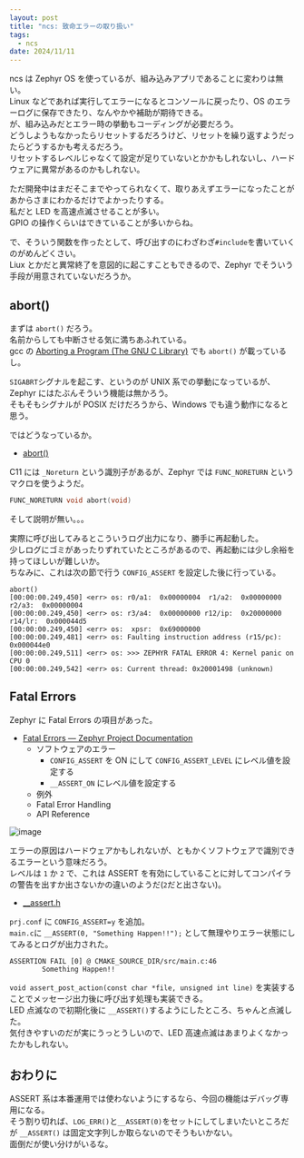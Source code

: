 ```yaml
---
layout: post
title: "ncs: 致命エラーの取り扱い"
tags:
  - ncs
date: 2024/11/11
---
```


ncs は Zephyr OS を使っているが、組み込みアプリであることに変わりは無い。  
Linux などであれば実行してエラーになるとコンソールに戻ったり、OS のエラーログに保存できたり、なんやかや補助が期待できる。  
が、組み込みだとエラー時の挙動もコーディングが必要だろう。  
どうしようもなかったらリセットするだろうけど、リセットを繰り返すようだったらどうするかも考えるだろう。  
リセットするレベルじゃなくて設定が足りていないとかかもしれないし、ハードウェアに異常があるのかもしれない。

ただ開発中はまだそこまでやってられなくて、取りあえずエラーになったことがあからさまにわかるだけでよかったりする。  
私だと LED を高速点滅させることが多い。  
GPIO の操作くらいはできていることが多いからね。

で、そういう関数を作ったとして、呼び出すのにわざわざ`#include`を書いていくのがめんどくさい。  
Liux とかだと異常終了を意図的に起こすこともできるので、Zephyr でそういう手段が用意されていないだろうか。

## abort()

まずは `abort()` だろう。  
名前からしても中断させる気に満ちあふれている。  
gcc の [Aborting a Program (The GNU C Library)](https://www.gnu.org/software/libc/manual/html_node/Aborting-a-Program.html) でも `abort()` が載っているし。

`SIGABRT`シグナルを起こす、というのが UNIX 系での挙動になっているが、Zephyr にはたぶんそういう機能は無かろう。  
そもそもシグナルが POSIX だけだろうから、Windows でも違う動作になると思う。

ではどうなっているか。

* [abort()](https://docs.zephyrproject.org/apidoc/latest/stdlib_8h.html#a4bef6384a1777699c6eba3125e690419)

C11 には `_Noreturn` という識別子があるが、Zephyr では `FUNC_NORETURN` というマクロを使うようだ。

```c
FUNC_NORETURN void abort(void)
```

そして説明が無い。。。

実際に呼び出してみるとこういうログ出力になり、勝手に再起動した。  
少しログにゴミがあったりずれていたところがあるので、再起動には少し余裕を持ってほしいが難しいか。  
ちなみに、これは次の節で行う `CONFIG_ASSERT` を設定した後に行っている。

```log
abort()
[00:00:00.249,450] <err> os: r0/a1:  0x00000004  r1/a2:  0x00000000  r2/a3:  0x00000004
[00:00:00.249,450] <err> os: r3/a4:  0x00000000 r12/ip:  0x20000000 r14/lr:  0x000044d5
[00:00:00.249,450] <err> os:  xpsr:  0x69000000
[00:00:00.249,481] <err> os: Faulting instruction address (r15/pc): 0x000044e0
[00:00:00.249,511] <err> os: >>> ZEPHYR FATAL ERROR 4: Kernel panic on CPU 0
[00:00:00.249,542] <err> os: Current thread: 0x20001498 (unknown)
```

## Fatal Errors

Zephyr に Fatal Errors の項目があった。

* [Fatal Errors — Zephyr Project Documentation](https://docs.zephyrproject.org/latest/kernel/services/other/fatal.html)
  * ソフトウェアのエラー
    * `CONFIG_ASSERT` を ON にして `CONFIG_ASSERT_LEVEL` にレベル値を設定する
    * `__ASSERT_ON` にレベル値を設定する
  * 例外
  * Fatal Error Handling
  * API Reference

![image](20241111b-1.png)

エラーの原因はハードウェアかもしれないが、ともかくソフトウェアで識別できるエラーという意味だろう。  
レベルは `1` か `2` で、これは ASSERT を有効にしていることに対してコンパイラの警告を出すか出さないかの違いのようだ(`2`だと出さない)。  

* [__assert.h](https://github.com/nrfconnect/sdk-zephyr/blob/v3.5.99-ncs1-1/include/zephyr/sys/__assert.h#L130-L132)

`prj.conf` に `CONFIG_ASSERT=y` を追加。  
`main.c`に `__ASSERT(0, "Something Happen!!");` として無理やりエラー状態にしてみるとログが出力された。

```log
ASSERTION FAIL [0] @ CMAKE_SOURCE_DIR/src/main.c:46
        Something Happen!!
```

`void assert_post_action(const char *file, unsigned int line)` を実装することでメッセージ出力後に呼び出す処理も実装できる。  
LED 点滅なので初期化後に `__ASSERT()`するようにしたところ、ちゃんと点滅した。  
気付きやすいのだが実にうっとうしいので、LED 高速点滅はあまりよくなかったかもしれない。

## おわりに

ASSERT 系は本番運用では使わないようにするなら、今回の機能はデバッグ専用になる。  
そう割り切れば、`LOG_ERR()`と`__ASSERT(0)`をセットにしてしまいたいところだが `__ASSERT()` は固定文字列しか取らないのでそうもいかない。  
面倒だが使い分けがいるな。
